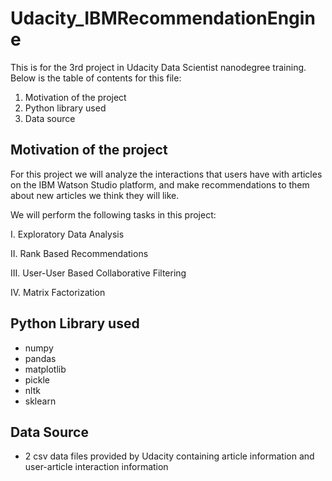 # Udacity_IBMRecommendationEngine

This is for the 3rd project in Udacity Data Scientist nanodegree training. Below is the table of contents for this file: 
1. Motivation of the project
2. Python library used
3. Data source

## Motivation of the project 

For this project we will analyze the interactions that users have with articles on the IBM Watson Studio platform, and make recommendations to them about new articles we think they will like. 

We will perform the following tasks in this project:

I. Exploratory Data Analysis

II. Rank Based Recommendations

III. User-User Based Collaborative Filtering

IV. Matrix Factorization

## Python Library used
- numpy
- pandas
- matplotlib
- pickle
- nltk
- sklearn

## Data Source
- 2 csv data files provided by Udacity containing article information and user-article interaction information
